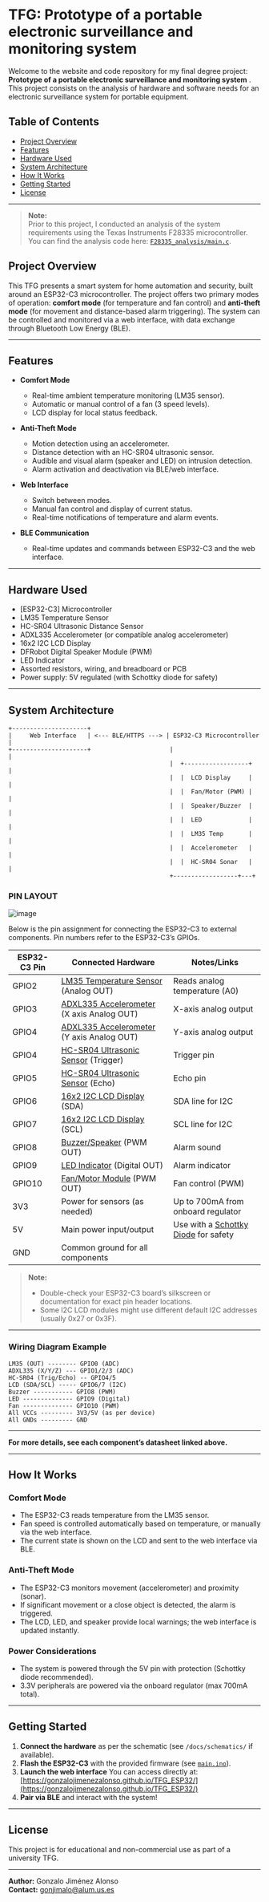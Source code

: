 # TFG: Prototype of a portable electronic surveillance and monitoring system

Welcome to the website and code repository for my final degree project: **Prototype of a portable electronic surveillance and monitoring system** . This project consists on the analysis of hardware and software needs for an electronic surveillance system for portable equipment.

## Table of Contents

- [Project Overview](#project-overview)
- [Features](#features)
- [Hardware Used](#hardware-used)
- [System Architecture](#system-architecture)
- [How It Works](#how-it-works)
- [Getting Started](#getting-started)
- [License](#license)

---
> **Note:**  
> Prior to this project, I conducted an analysis of the system requirements using the Texas Instruments F28335 microcontroller.  
> You can find the analysis code here: [`F28335_analysis/main.c`](https://github.com/GonzaloJimenezAlonso/TFG_ESP32/blob/main/TFG_short.c).

## Project Overview

This TFG presents a smart system for home automation and security, built around an ESP32-C3 microcontroller. The project offers two primary modes of operation: **comfort mode** (for temperature and fan control) and **anti-theft mode** (for movement and distance-based alarm triggering). The system can be controlled and monitored via a web interface, with data exchange through Bluetooth Low Energy (BLE).

---

## Features

- **Comfort Mode**
  - Real-time ambient temperature monitoring (LM35 sensor).
  - Automatic or manual control of a fan (3 speed levels).
  - LCD display for local status feedback.

- **Anti-Theft Mode**
  - Motion detection using an accelerometer.
  - Distance detection with an HC-SR04 ultrasonic sensor.
  - Audible and visual alarm (speaker and LED) on intrusion detection.
  - Alarm activation and deactivation via BLE/web interface.

- **Web Interface**
  - Switch between modes.
  - Manual fan control and display of current status.
  - Real-time notifications of temperature and alarm events.

- **BLE Communication**
  - Real-time updates and commands between ESP32-C3 and the web interface.

---

## Hardware Used

- [ESP32-C3] Microcontroller
- LM35 Temperature Sensor
- HC-SR04 Ultrasonic Distance Sensor
- ADXL335 Accelerometer (or compatible analog accelerometer)
- 16x2 I2C LCD Display
- DFRobot Digital Speaker Module (PWM)
- LED Indicator
- Assorted resistors, wiring, and breadboard or PCB
- Power supply: 5V regulated (with Schottky diode for safety)

---

## System Architecture

```
+---------------------+
|     Web Interface   | <--- BLE/HTTPS ---> | ESP32-C3 Microcontroller |
+---------------------+                      |                         |
                                             |  +------------------+   |
                                             |  |  LCD Display     |   |
                                             |  |  Fan/Motor (PWM) |   |
                                             |  |  Speaker/Buzzer  |   |
                                             |  |  LED             |   |
                                             |  |  LM35 Temp       |   |
                                             |  |  Accelerometer   |   |
                                             |  |  HC-SR04 Sonar   |   |
                                             +------------------+---+
```
### PIN LAYOUT
![image](https://github.com/user-attachments/assets/a4d01df6-7396-41a5-aa3c-14b76e6b2393)

Below is the pin assignment for connecting the ESP32-C3 to external components. Pin numbers refer to the ESP32-C3’s GPIOs.

| ESP32-C3 Pin | Connected Hardware                                                                       | Notes/Links                                                                                          |
|--------------|-----------------------------------------------------------------------------------------|------------------------------------------------------------------------------------------------------|
| GPIO2        | [LM35 Temperature Sensor](https://wiki.dfrobot.com/DFRobot_LM35_Linear_Temperature_Sensor__SKU_DFR0023_) (Analog OUT)                 | Reads analog temperature (A0)                                                                        |
| GPIO3        | [ADXL335 Accelerometer](https://wiki.dfrobot.com/Triple_Axis_Accelerometer_MMA7361_SKU_DFR0143) (X axis Analog OUT) | X-axis analog output                                                                                |
| GPIO4        | [ADXL335 Accelerometer](https://wiki.dfrobot.com/Triple_Axis_Accelerometer_MMA7361_SKU_DFR0143) (Y axis Analog OUT) | Y-axis analog output                                                                                |                                                                             |
| GPIO4        | [HC-SR04 Ultrasonic Sensor](https://cdn.sparkfun.com/datasheets/Sensors/Proximity/HCSR04.pdf) (Trigger)   | Trigger pin                                                                                         |
| GPIO5        | [HC-SR04 Ultrasonic Sensor](https://cdn.sparkfun.com/datasheets/Sensors/Proximity/HCSR04.pdf) (Echo)      | Echo pin                                                                                            |
| GPIO6        | [16x2 I2C LCD Display](https://learn.adafruit.com/i2c-spi-lcd-backpack/overview) (SDA)                | SDA line for I2C                                                                                   |
| GPIO7        | [16x2 I2C LCD Display](https://learn.adafruit.com/i2c-spi-lcd-backpack/overview) (SCL)                | SCL line for I2C                                                                                   |
| GPIO8        | [Buzzer/Speaker](https://www.electronicwings.com/nodemcu/buzzer-interfacing-with-nodemcu) (PWM OUT)    | Alarm sound                                                                                         |
| GPIO9        | [LED Indicator](https://www.sparkfun.com/products/9590) (Digital OUT)                                   | Alarm indicator                                                                                     |
| GPIO10       | [Fan/Motor Module](https://components101.com/motors/5v-dc-fan) (PWM OUT)                                | Fan control (PWM)                                                                                   |
| 3V3          | Power for sensors (as needed)                                                                            | Up to 700mA from onboard regulator                                                                  |
| 5V           | Main power input/output                                                                                  | Use with a [Schottky Diode](https://www.vishay.com/docs/88540/ss14.pdf) for safety                  |
| GND          | Common ground for all components                                                                        |                                                                                                     |

> **Note:**  
> - Double-check your ESP32-C3 board’s silkscreen or documentation for exact pin header locations.
> - Some I2C LCD modules might use different default I2C addresses (usually 0x27 or 0x3F).

---

### **Wiring Diagram Example**

```
LM35 (OUT) -------- GPIO0 (ADC)
ADXL335 (X/Y/Z) --- GPIO1/2/3 (ADC)
HC-SR04 (Trig/Echo) -- GPIO4/5
LCD (SDA/SCL) ----- GPIO6/7 (I2C)
Buzzer ----------- GPIO8 (PWM)
LED -------------- GPIO9 (Digital)
Fan -------------- GPIO10 (PWM)
All VCCs --------- 3V3/5V (as per device)
All GNDs --------- GND
```

---

**For more details, see each component’s datasheet linked above.**

---

## How It Works

### Comfort Mode
- The ESP32-C3 reads temperature from the LM35 sensor.
- Fan speed is controlled automatically based on temperature, or manually via the web interface.
- The current state is shown on the LCD and sent to the web interface via BLE.

### Anti-Theft Mode
- The ESP32-C3 monitors movement (accelerometer) and proximity (sonar).
- If significant movement or a close object is detected, the alarm is triggered.
- The LCD, LED, and speaker provide local warnings; the web interface is updated instantly.

### Power Considerations
- The system is powered through the 5V pin with protection (Schottky diode recommended).
- 3.3V peripherals are powered via the onboard regulator (max 700mA total).

---

## Getting Started

1. **Connect the hardware** as per the schematic (see `/docs/schematics/` if available).
2. **Flash the ESP32-C3** with the provided firmware (see [`main.ino`](https://github.com/GonzaloJimenezAlonso/TFG_ESP32/blob/main/main.ino)).
3. **Launch the web interface**  You can access directly at: [https://gonzalojimenezalonso.github.io/TFG_ESP32/](https://gonzalojimenezalonso.github.io/TFG_ESP32/)
4. **Pair via BLE** and interact with the system!

---

## License

This project is for educational and non-commercial use as part of a university TFG.

---

**Author:** Gonzalo Jiménez Alonso  
**Contact:** [gonjimalo@alum.us.es](mailto:gonjimalo@alum.us.es)
